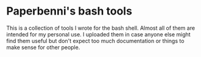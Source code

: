 # Paperbenni's bash tools

This is a collection of tools I wrote for the bash shell. 
Almost all of them are intended for my personal use. I uploaded them in case anyone else might find them useful but don't expect too much documentation or things to make sense for other people. 